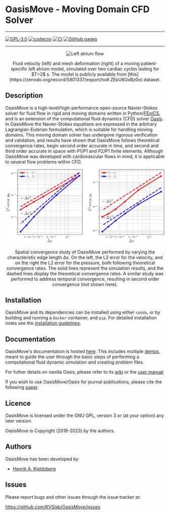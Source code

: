 # OasisMove - Moving Domain CFD Solver
_________________
[![GPL-3.0](https://img.shields.io/github/license/kvslab/oasismove)](LICENSE)
[![codecov](https://codecov.io/gh/KVSlab/OasisMove/branch/main/graph/badge.svg?token=M2NMX6HOSZ)](https://codecov.io/gh/KVSlab/OasisMove)
[![CI](https://github.com/kvslab/oasismove/actions/workflows/check_and_test_package.yml/badge.svg)](https://github.com/kvslab/oasismove/actions/workflows/check_and_test_package.yml)
[![GitHub pages](https://github.com/kvslab/oasismove/actions/workflows/deploy_pages.yml/badge.svg)](https://github.com/kvslab/oasismove/actions/workflows/deploy_pages.yml)
_________________

<p align="center">
    <img src="docs/figures/moving_atrium.gif" width="640" height="315" alt="Left atrium flow"/>
</p>
<p align="center">
    Fluid velocity (left) and mesh deformation (right) of a moving patient-specific left atrium model, simulated over two cardiac cycles lasting for $T=2$ s.
    The model is publicly available from [this](https://zenodo.org/record/5801337/export/hx#.ZEkU6OxBz0o) dataset. 
</p>

Description
-----------
OasisMove is a high-level/high-performance open-source Navier-Stokes solver for fluid flow in rigid and moving domains
written in Python/[FEniCS](https://fenicsproject.org/), and is an extension of the computational fluid dynamics (CFD)
solver [Oasis](https://github.com/mikaem/Oasis). In OasisMove the Navier-Stokes equations are expressed in the arbitrary
Lagrangian-Eulerian formulation, which is suitable for handling moving domains. This moving domain solver has undergone
rigorous verification and validation, and results have shown that OasisMove follows theoretical convergence rates, begin
second order accurate in time, and second and third order accurate in space with P1/P1 and P2/P1 finite elements.
Although OasisMove was developed with cardiovascular flows in mind, it is applicable to several flow problems within
CFD.

<p align="center">
    <img src=docs/figures/verification_u_p.png width="630 height="470" alt="Convergence rate analysis"/>
</p>
<p align="center">
    Spatial convergence study of OasisMove performed by varying the characteristic edge length Δx. On the left, the L2 error for the
    velocity, and on the right the L2 error for the pressure, both following theoretical convergence rates. 
    The solid lines represent the simulation results, and the dashed lines display the theoretical convergence rates. 
    A similar study was performed to address temporal convergence, resulting in second order convergence (not shown here). 
</p>


Installation
------------
OasisMove and its dependencies can be installed using either `conda`, or by building and running a `Docker` container,
and `pip`. For detailed installation notes see
the [installation guidelines](https://kvslab.github.io/OasisMove/installation.html).

Documentation
-------------
OasisMove's documentation is hosted [here](https://kvslab.github.io/OasisMove). This includes
multiple [demos](https://kvslab.github.io/OasisMove/tutorials.html), meant to guide the user through the basic steps of
performing a computational fluid dynamic simulation and creating problem files.

For futher details on vanilla Oasis, please refer to its [wiki](https://github.com/mikaem/oasis/wiki) or
the [user manual](https://github.com/mikaem/Oasis/tree/master/doc/usermanual.pdf)

If you wish to use OasisMove/Oasis for journal publications, please cite the
following [paper](https://onlinelibrary.wiley.com/doi/10.1002/cnm.3703).

Licence
-------
OasisMove is licensed under the GNU GPL, version 3 or (at your option) any later version.

OasisMove is Copyright (2018-2023) by the authors.

Authors
-------
OasisMove has been developed by

* [Henrik A. Kjeldsberg](https://github.com/HKjeldsberg)

Issues
------
Please report bugs and other issues through the issue tracker at:

https://github.com/KVSlab/OasisMove/issues
